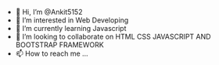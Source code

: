 - 👋 Hi, I’m @Ankit5152
- 👀 I’m interested in Web Developing
- 🌱 I’m currently learning Javascript
- 💞️ I’m looking to collaborate on HTML CSS JAVASCRIPT AND BOOTSTRAP FRAMEWORK
- 📫 How to reach me ...

<!---
Ankit5152/Ankit5152 is a ✨ special ✨ repository because its `README.md` (this file) appears on your GitHub profile.
You can click the Preview link to take a look at your changes.
--->
